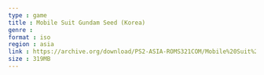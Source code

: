 ```yaml
---
type : game
title : Mobile Suit Gundam Seed (Korea)
genre : 
format : iso
region : asia
link : https://archive.org/download/PS2-ASIA-ROMS321COM/Mobile%20Suit%20Gundam%20Seed%20%28Korea%29.7z
size : 319MB
---
```

